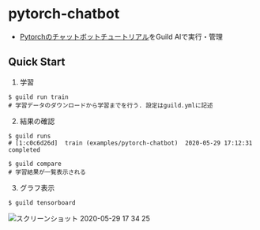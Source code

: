# pytorch-chatbot
- [Pytorchのチャットボットチュートリアル](https://pytorch.org/tutorials/beginner/chatbot_tutorial.html)をGuild AIで実行・管理

## Quick Start
1. 学習
```
$ guild run train
# 学習データのダウンロードから学習までを行う. 設定はguild.ymlに記述
```
2. 結果の確認
```
$ guild runs
# [1:c0c6d26d]  train (examples/pytorch-chatbot)  2020-05-29 17:12:31  completed

$ guild compare
# 学習結果が一覧表示される
```

3. グラフ表示
```
$ guild tensorboard
```
![スクリーンショット 2020-05-29 17 34 25](https://user-images.githubusercontent.com/35480446/83239399-c8a9d980-a1d2-11ea-9e2e-c5527f554e96.png)
